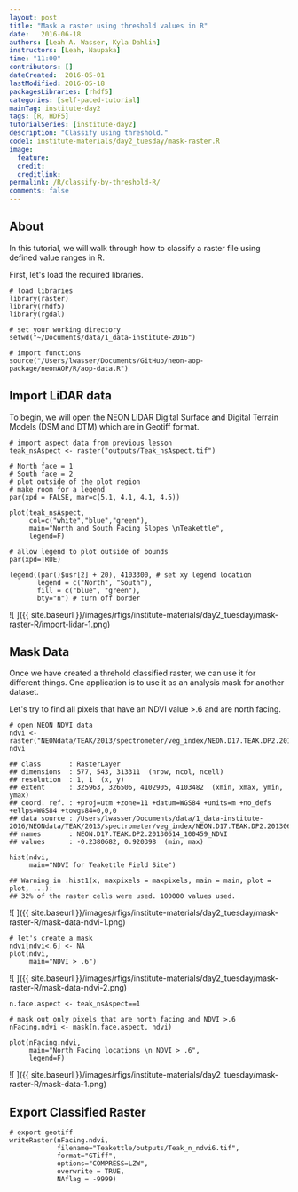 ```yaml
---
layout: post
title: "Mask a raster using threshold values in R"
date:   2016-06-18
authors: [Leah A. Wasser, Kyla Dahlin]
instructors: [Leah, Naupaka]
time: "11:00"
contributors: []
dateCreated:  2016-05-01
lastModified: 2016-05-18
packagesLibraries: [rhdf5]
categories: [self-paced-tutorial]
mainTag: institute-day2
tags: [R, HDF5]
tutorialSeries: [institute-day2]
description: "Classify using threshold."
code1: institute-materials/day2_tuesday/mask-raster.R
image:
  feature: 
  credit: 
  creditlink:
permalink: /R/classify-by-threshold-R/
comments: false
---
```


## About

In this tutorial, we will walk through how to classify a raster file using
defined value ranges in R. 

First, let's load the required libraries.


    # load libraries
    library(raster)
    library(rhdf5)
    library(rgdal)
    
    # set your working directory
    setwd("~/Documents/data/1_data-institute-2016")
    
    # import functions
    source("/Users/lwasser/Documents/GitHub/neon-aop-package/neonAOP/R/aop-data.R")

## Import LiDAR data

To begin, we will open the NEON LiDAR Digital Surface and Digital Terrain Models
(DSM and DTM) which are in Geotiff format.


    # import aspect data from previous lesson
    teak_nsAspect <- raster("outputs/Teak_nsAspect.tif")
    
    # North face = 1
    # South face = 2
    # plot outside of the plot region
    # make room for a legend
    par(xpd = FALSE, mar=c(5.1, 4.1, 4.1, 4.5))
    
    plot(teak_nsAspect, 
         col=c("white","blue","green"),
         main="North and South Facing Slopes \nTeakettle",
         legend=F)
    
    # allow legend to plot outside of bounds
    par(xpd=TRUE)
    
    legend((par()$usr[2] + 20), 4103300, # set xy legend location
           legend = c("North", "South"),
           fill = c("blue", "green"), 
           bty="n") # turn off border

![ ]({{ site.baseurl }}/images/rfigs/institute-materials/day2_tuesday/mask-raster-R/import-lidar-1.png)

## Mask Data

Once we have created a threhold classified raster, we can use it for different things.
One application is to use it as an analysis mask for another dataset. 

Let's try to find all pixels that have an NDVI value >.6 and are north facing. 


    # open NEON NDVI data
    ndvi <- raster("NEONdata/TEAK/2013/spectrometer/veg_index/NEON.D17.TEAK.DP2.20130614_100459_NDVI.tif")
    ndvi

    ## class       : RasterLayer 
    ## dimensions  : 577, 543, 313311  (nrow, ncol, ncell)
    ## resolution  : 1, 1  (x, y)
    ## extent      : 325963, 326506, 4102905, 4103482  (xmin, xmax, ymin, ymax)
    ## coord. ref. : +proj=utm +zone=11 +datum=WGS84 +units=m +no_defs +ellps=WGS84 +towgs84=0,0,0 
    ## data source : /Users/lwasser/Documents/data/1_data-institute-2016/NEONdata/TEAK/2013/spectrometer/veg_index/NEON.D17.TEAK.DP2.20130614_100459_NDVI.tif 
    ## names       : NEON.D17.TEAK.DP2.20130614_100459_NDVI 
    ## values      : -0.2380682, 0.920398  (min, max)

    hist(ndvi,
         main="NDVI for Teakettle Field Site")

    ## Warning in .hist1(x, maxpixels = maxpixels, main = main, plot = plot, ...):
    ## 32% of the raster cells were used. 100000 values used.

![ ]({{ site.baseurl }}/images/rfigs/institute-materials/day2_tuesday/mask-raster-R/mask-data-ndvi-1.png)

    # let's create a mask
    ndvi[ndvi<.6] <- NA
    plot(ndvi,
         main="NDVI > .6")

![ ]({{ site.baseurl }}/images/rfigs/institute-materials/day2_tuesday/mask-raster-R/mask-data-ndvi-2.png)



    n.face.aspect <- teak_nsAspect==1
    
    # mask out only pixels that are north facing and NDVI >.6
    nFacing.ndvi <- mask(n.face.aspect, ndvi)
    
    plot(nFacing.ndvi,
         main="North Facing locations \n NDVI > .6",
         legend=F)

![ ]({{ site.baseurl }}/images/rfigs/institute-materials/day2_tuesday/mask-raster-R/mask-data-1.png)

## Export Classified Raster


    # export geotiff 
    writeRaster(nFacing.ndvi,
                filename="Teakettle/outputs/Teak_n_ndvi6.tif",
                format="GTiff",
                options="COMPRESS=LZW",
                overwrite = TRUE,
                NAflag = -9999)
